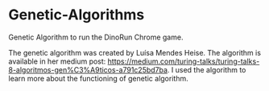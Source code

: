 # Genetic-Algorithms
Genetic Algorithm to run the DinoRun Chrome game. 

The genetic algorithm was created by Luísa Mendes Heise. The algorithm is available in her medium post:  https://medium.com/turing-talks/turing-talks-8-algoritmos-gen%C3%A9ticos-a791c25bd7ba. I used the algorithm to learn more about the functioning of genetic algorithm.
